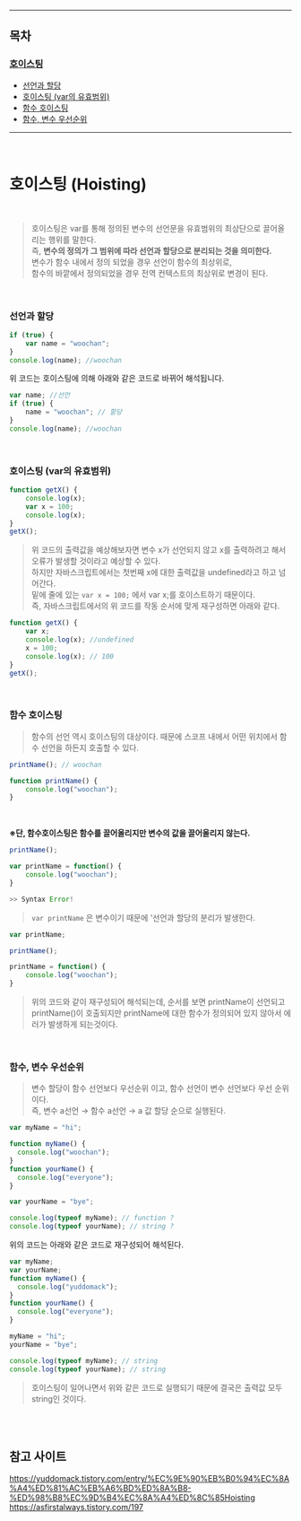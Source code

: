 <hr>

## 목차 

### [호이스팅](#호이스팅-(Hoisting)) 
-  [선언과 할당](###선언과-할당)
-  [호이스팅 (var의 유효범위)](###호이스팅-(var의-유효범위))
-  [함수 호이스팅](###함수-호이스팅)
-  [함수, 변수 우선순위](###함수,-변수-우선순위)

<hr>

<br>

# 호이스팅 (Hoisting) 

<br> 

> 호이스팅은 var를 통해 정의된 변수의 선언문을 유효범위의 최상단으로 끌어올리는 행위를 말한다. <br>
> 즉, **변수의 정의가 그 범위에 따라 선언과 할당으로 분리되는 것을 의미한다.** <br>
> 변수가 함수 내에서 정의 되었을 경우 선언이 함수의 최상위로, <br>
> 함수의 바깥에서 정의되었을 경우 전역 컨텍스트의 최상위로 변경이 된다. 

<br>

### 선언과 할당
```js
if (true) {
    var name = "woochan";
}
console.log(name); //woochan
```
위 코드는 호이스팅에 의해 아래와 같은 코드로 바뀌어 해석됩니다. 
```js 
var name; //선언 
if (true) {
    name = "woochan"; // 할당 
}
console.log(name); //woochan
```

<br>

### 호이스팅 (var의 유효범위)
```js
function getX() {
    console.log(x); 
    var x = 100; 
    console.log(x); 
}
getX(); 
```
>위 코드의 출력값을 예상해보자면 변수 x가 선언되지 않고 x를 출력하려고 해서 오류가 발생할 것이라고 예상할 수 있다. <br>
> 하지만 자바스크립트에서는 첫번째 x에 대한 출력값을 undefined라고 하고 넘어간다. <br>
> 밑에 줄에 있는 ```var x = 100;``` 에서 var x;를 호이스트하기 때문이다.  <br>
> 즉, 자바스크립트에서의 위 코드를 작동 순서에 맞게 재구성하면 아래와 같다. 
```js
function getX() {
    var x; 
    console.log(x); //undefined 
    x = 100; 
    console.log(x); // 100
}
getX();
```

<br>

### 함수 호이스팅 
> 함수의 선언 역시 호이스팅의 대상이다. 때문에 스코프 내에서 어떤 위치에서 함수 선언을 하든지 호출할 수 있다. 
```js
printName(); // woochan 

function printName() {
    console.log("woochan");
}
```
<br>

**※단, 함수호이스팅은 함수를 끌어올리지만 변수의 값을 끌어올리지 않는다.**
```js
printName(); 

var printName = function() {
    console.log("woochan");
}

>> Syntax Error! 
```
> ```var printName``` 은 변수이기 때문에 '선언과 할당의 분리가 발생한다. 
```js
var printName; 

printName(); 

printName = function() {
    console.log("woochan");
}
```
> 위의 코드와 같이 재구성되어 해석되는데, 순서를 보면 printName이 선언되고 printName()이 호출되지만 printName에 대한 함수가 정의되어 있지 않아서 에러가 발생하게 되는것이다. 

<br>

### 함수, 변수 우선순위 
> 변수 할당이 함수 선언보다 우선순위 이고, 함수 선언이 변수 선언보다 우선 순위이다.<br> 
> 즉, 변수 a선언 → 함수 a선언 → a 값 할당 순으로 실행된다. 
```js
var myName = "hi";

function myName() {
  console.log("woochan");
}
function yourName() {
  console.log("everyone");
}

var yourName = "bye";

console.log(typeof myName); // function ?
console.log(typeof yourName); // string ?
```
위의 코드는 아래와 같은 코드로 재구성되어 해석된다. 
```js
var myName;
var yourName;
function myName() {
  console.log("yuddomack");
}
function yourName() {
  console.log("everyone");
}

myName = "hi";
yourName = "bye";

console.log(typeof myName); // string 
console.log(typeof yourName); // string 
```
> 호이스팅이 일어나면서 위와 같은 코드로 실행되기 때문에 결국은 출력값 모두 string인 것이다. 

<br><br>

## 참고 사이트 
https://yuddomack.tistory.com/entry/%EC%9E%90%EB%B0%94%EC%8A%A4%ED%81%AC%EB%A6%BD%ED%8A%B8-%ED%98%B8%EC%9D%B4%EC%8A%A4%ED%8C%85Hoisting
<br>
https://asfirstalways.tistory.com/197